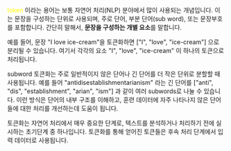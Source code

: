 <font color="#ffff00">token</font> 이라는 용어는 보통 자연어 처리(NLP) 분야에서 많이 사용되는 개념입니다. 이는 문장을 구성하는 단위로 사용되며, 주로 단어, 부분 단어(sub word), 또는 문장부호를 포함합니다. 간단히 말해서, **문장을 구성하는 개별 요소**를 말합니다.

예를 들어, 문장 "I love ice-cream"을 토큰화하면 \["I", "love", "ice-cream"\] 으로 분리될 수 있습니다. 여기서 각각의 요소 "I", "love", "ice-cream" 이 하나의 토큰으로 처리됩니다.

subword 토큰화는 주로 일반적이지 않은 단어나 긴 단어를 더 작은 단위로 분할할 때 사용됩니다. 예를 들어 "antidisestablishmentarianism" 라는 긴 단어를 \["anti", "dis", "establishment", "arian", "ism"\] 과 같이 여러 subwords로 나눌 수 있습니다. 이런 방식은 단어의 내부 구조를 이해하고, 훈련 데이터에 자주 나타나지 않은 단어들에 대한 처리를 개선하는데 도움이 됩니다.

토큰화는 자연어 처리에서 매우 중요한 단계로, 텍스트를 분석하거나 처리하기 전에 실시하는 초기단계 중 하나입니다. 토큰화를 통해 얻어진 토큰들은 후속 처리 단계에서 입력 데이터로 사용됩니다.
